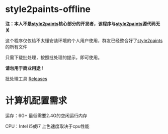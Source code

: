 # style2paints-offline

**注：本人不是[style2paints](https://github.com/lllyasviel/style2paints)核心部分的开发者，该程序与[style2paints](https://github.com/lllyasviel/style2paints)源代码无关**

这个程序仅仅给不太懂安装环境的个人用户使用，群友已经整合好了[style2paints](https://github.com/lllyasviel/style2paints)的所有文件

只需下载批处理，按照批处理的提示，即可使用。

**请勿用于商业用途！**

批处理工具 [Releases](https://github.com/SNSLogty/style2paints-offline/releases)

# 计算机配置需求

运存：6G+ 最低需要2.4G的空闲运行内存

CPU：Intel i5或i7 上色速度取决于cpu性能

